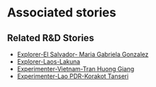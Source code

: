 # Associated stories

<!-- !!DO NOT REMOVE!! start autogenerated hyperlinks -->
## Related R&D Stories
- [Explorer\-El Salvador\- Maria Gabriela Gonzalez](/RnD-Archive/stories/?doc=22_Gaby_El%20Salvador-en-US)
- [Explorer\-Laos\-Lakuna](/RnD-Archive/stories/?doc=30_Lakuna_Laos-en-US)
- [Experimenter\-Vietnam\-Tran Huong Giang ](/RnD-Archive/stories/?doc=Giang%20Vietnam_LQ-en-US)
- [Experimenter\-Lao PDR\-Korakot Tanseri](/RnD-Archive/stories/?doc=Korakot_LQ-en-US)
<!-- !!DO NOT REMOVE!! end autogenerated hyperlinks -->